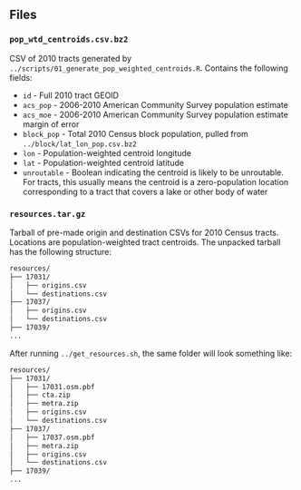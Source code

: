 ## Files

### `pop_wtd_centroids.csv.bz2`

CSV of 2010 tracts generated by `../scripts/01_generate_pop_weighted_centroids.R`. Contains the following fields:

- `id` - Full 2010 tract GEOID
- `acs_pop` - 2006-2010 American Community Survey population estimate
- `acs_moe` - 2006-2010 American Community Survey population estimate margin of error
- `block_pop` - Total 2010 Census block population, pulled from `../block/lat_lon_pop.csv.bz2`
- `lon` - Population-weighted centroid longitude
- `lat` - Population-weighted centroid latitude
- `unroutable` - Boolean indicating the centroid is likely to be unroutable. For tracts, this usually means the centroid is a zero-population location corresponding to a tract that covers a lake or other body of water

### `resources.tar.gz`

Tarball of pre-made origin and destination CSVs for 2010 Census tracts. Locations are population-weighted tract centroids. The unpacked tarball has the following structure:

```bash
resources/
├── 17031/
│   ├── origins.csv 
│   └── destinations.csv
├── 17037/
│   ├── origins.csv 
│   └── destinations.csv
├── 17039/
...
```

After running `../get_resources.sh`, the same folder will look something like: 

```bash
resources/
├── 17031/
│   ├── 17031.osm.pbf
│   ├── cta.zip
│   ├── metra.zip
│   ├── origins.csv 
│   └── destinations.csv
├── 17037/
│   ├── 17037.osm.pbf
│   ├── metra.zip
│   ├── origins.csv 
│   └── destinations.csv
├── 17039/
...
```

